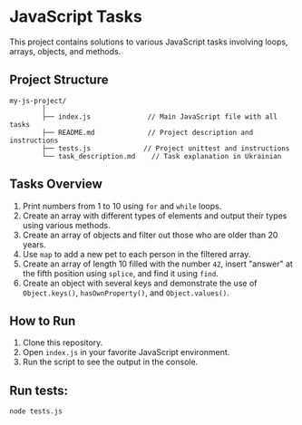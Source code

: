 # JavaScript Tasks

This project contains solutions to various JavaScript tasks involving loops, arrays, objects, and methods.

## Project Structure



    my-js-project/
            │
            ├── index.js              // Main JavaScript file with all tasks
            ├── README.md             // Project description and instructions
            ├── tests.js             // Project unittest and instructions
            └── task_description.md    // Task explanation in Ukrainian




## Tasks Overview

1. Print numbers from 1 to 10 using `for` and `while` loops.
2. Create an array with different types of elements and output their types using various methods.
3. Create an array of objects and filter out those who are older than 20 years.
4. Use `map` to add a new pet to each person in the filtered array.
5. Create an array of length 10 filled with the number `42`, insert "answer" at the fifth position using `splice`, and find it using `find`.
6. Create an object with several keys and demonstrate the use of `Object.keys()`, `hasOwnProperty()`, and `Object.values()`.

## How to Run

1. Clone this repository.
2. Open `index.js` in your favorite JavaScript environment.
3. Run the script to see the output in the console.


##  Run tests:
```bash
node tests.js
````
